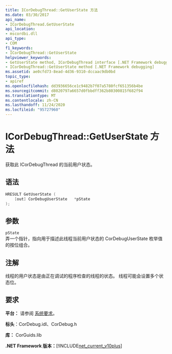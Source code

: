 ```yaml
---
title: ICorDebugThread::GetUserState 方法
ms.date: 03/30/2017
api_name:
- ICorDebugThread.GetUserState
api_location:
- mscordbi.dll
api_type:
- COM
f1_keywords:
- ICorDebugThread::GetUserState
helpviewer_keywords:
- GetUserState method, ICorDebugThread interface [.NET Framework debugging]
- ICorDebugThread::GetUserState method [.NET Framework debugging]
ms.assetid: ae0cfd73-8ead-4d36-9310-dccaac9db0bd
topic_type:
- apiref
ms.openlocfilehash: dd3936656ce1c9482b7f07a5780fcf651356b4be
ms.sourcegitcommit: d8020797a6657d0fbbdff362b80300815f682f94
ms.translationtype: MT
ms.contentlocale: zh-CN
ms.lasthandoff: 11/24/2020
ms.locfileid: "95727960"
---
```

# <a name="icordebugthreadgetuserstate-method"></a>ICorDebugThread::GetUserState 方法

获取此 ICorDebugThread 的当前用户状态。  
  
## <a name="syntax"></a>语法  
  
```cpp  
HRESULT GetUserState (  
    [out] CorDebugUserState   *pState  
);  
```  
  
## <a name="parameters"></a>参数  

 `pState`  
 弄一个指针，指向用于描述此线程当前用户状态的 CorDebugUserState 枚举值的按位组合。  
  
## <a name="remarks"></a>注解  

 线程的用户状态是由正在调试的程序检查的线程的状态。 线程可能会设置多个状态位。  
  
## <a name="requirements"></a>要求  

 **平台：** 请参阅 [系统要求](../../get-started/system-requirements.md)。  
  
 **标头**：CorDebug.idl、CorDebug.h  
  
 **库：** CorGuids.lib  
  
 **.NET Framework 版本：**[!INCLUDE[net_current_v10plus](../../../../includes/net-current-v10plus-md.md)]
